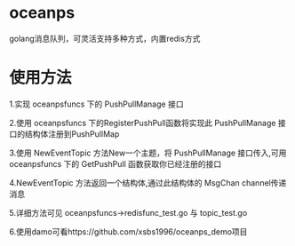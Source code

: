 # oceanps
golang消息队列，可灵活支持多种方式，内置redis方式

# 使用方法
1.实现 oceanpsfuncs 下的 PushPullManage 接口

2.使用 oceanpsfuncs 下的RegisterPushPull函数将实现此 PushPullManage 接口的结构体注册到PushPullMap

3.使用 NewEventTopic 方法New一个主题，将 PushPullManage 接口传入,可用 oceanpsfuncs 下的 GetPushPull 函数获取你已经注册的接口

4.NewEventTopic 方法返回一个结构体,通过此结构体的 MsgChan channel传递消息

5.详细方法可见 oceanpsfuncs->redisfunc_test.go 与 topic_test.go

6.使用damo可看https://github.com/xsbs1996/oceanps_demo项目
